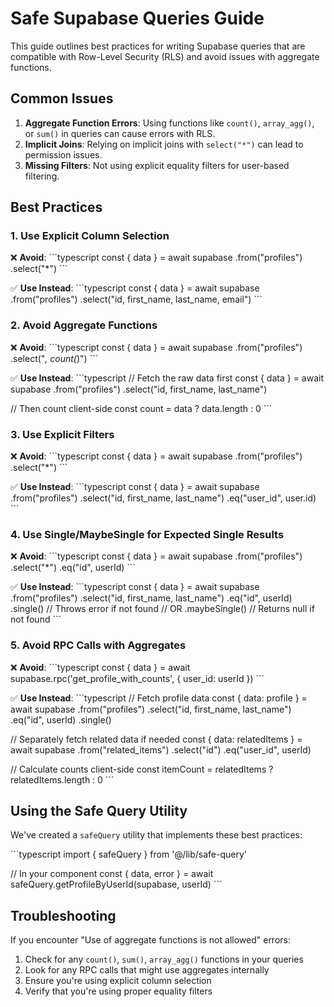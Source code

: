 # Safe Supabase Queries Guide

This guide outlines best practices for writing Supabase queries that are compatible with Row-Level Security (RLS) and avoid issues with aggregate functions.

## Common Issues

1. **Aggregate Function Errors**: Using functions like `count()`, `array_agg()`, or `sum()` in queries can cause errors with RLS.
2. **Implicit Joins**: Relying on implicit joins with `select("*")` can lead to permission issues.
3. **Missing Filters**: Not using explicit equality filters for user-based filtering.

## Best Practices

### 1. Use Explicit Column Selection

❌ **Avoid**:
\`\`\`typescript
const { data } = await supabase
  .from("profiles")
  .select("*")
\`\`\`

✅ **Use Instead**:
\`\`\`typescript
const { data } = await supabase
  .from("profiles")
  .select("id, first_name, last_name, email")
\`\`\`

### 2. Avoid Aggregate Functions

❌ **Avoid**:
\`\`\`typescript
const { data } = await supabase
  .from("profiles")
  .select("*, count(*)")
\`\`\`

✅ **Use Instead**:
\`\`\`typescript
// Fetch the raw data first
const { data } = await supabase
  .from("profiles")
  .select("id, first_name, last_name")

// Then count client-side
const count = data ? data.length : 0
\`\`\`

### 3. Use Explicit Filters

❌ **Avoid**:
\`\`\`typescript
const { data } = await supabase
  .from("profiles")
  .select("*")
\`\`\`

✅ **Use Instead**:
\`\`\`typescript
const { data } = await supabase
  .from("profiles")
  .select("id, first_name, last_name")
  .eq("user_id", user.id)
\`\`\`

### 4. Use Single/MaybeSingle for Expected Single Results

❌ **Avoid**:
\`\`\`typescript
const { data } = await supabase
  .from("profiles")
  .select("*")
  .eq("id", userId)
\`\`\`

✅ **Use Instead**:
\`\`\`typescript
const { data } = await supabase
  .from("profiles")
  .select("id, first_name, last_name")
  .eq("id", userId)
  .single() // Throws error if not found
  // OR
  .maybeSingle() // Returns null if not found
\`\`\`

### 5. Avoid RPC Calls with Aggregates

❌ **Avoid**:
\`\`\`typescript
const { data } = await supabase.rpc('get_profile_with_counts', { user_id: userId })
\`\`\`

✅ **Use Instead**:
\`\`\`typescript
// Fetch profile data
const { data: profile } = await supabase
  .from("profiles")
  .select("id, first_name, last_name")
  .eq("id", userId)
  .single()

// Separately fetch related data if needed
const { data: relatedItems } = await supabase
  .from("related_items")
  .select("id")
  .eq("user_id", userId)

// Calculate counts client-side
const itemCount = relatedItems ? relatedItems.length : 0
\`\`\`

## Using the Safe Query Utility

We've created a `safeQuery` utility that implements these best practices:

\`\`\`typescript
import { safeQuery } from '@/lib/safe-query'

// In your component
const { data, error } = await safeQuery.getProfileByUserId(supabase, userId)
\`\`\`

## Troubleshooting

If you encounter "Use of aggregate functions is not allowed" errors:

1. Check for any `count()`, `sum()`, `array_agg()` functions in your queries
2. Look for any RPC calls that might use aggregates internally
3. Ensure you're using explicit column selection
4. Verify that you're using proper equality filters
